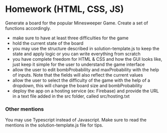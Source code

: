 # Homework (HTML, CSS, JS)

Generate a board for the popular Minesweeper Game. Create a set of functions accordingly.

* make sure to have at least three difficulties for the game
* hold the current state of the board
* you may use the structure described in solution-template.js to keep the state and apply logic or you can write everything from scratch
* you have complete freedom for HTML & CSS and how the GUI looks like, just keep it simple for the user to understand the game interface
* allow the user to edit bombProbability and maxProbability with the help of inputs. Note that the fields will also reflect the current values
* allow the user to select the difficulty of the game with the help of a dropdown, this will change the board size and bombProbability
* deploy the app on a hosting service (ex: Firebase) and provide the URL in a text file added in the src folder, called src/hosting.txt

### Other mentions

You may use Typescript instead of Javascript.
Make sure to read the mentions in the solution-template.js file for tips.
